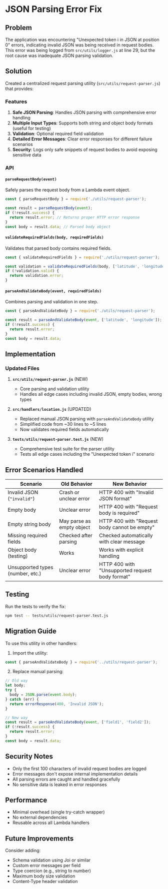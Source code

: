 # JSON Parsing Error Fix

## Problem
The application was encountering "Unexpected token i in JSON at position 0" errors, indicating invalid JSON was being received in request bodies. This error was being logged from `src/utils/logger.js` at line 29, but the root cause was inadequate JSON parsing validation.

## Solution
Created a centralized request parsing utility (`src/utils/request-parser.js`) that provides:

### Features
1. **Safe JSON Parsing**: Handles JSON parsing with comprehensive error handling
2. **Multiple Input Types**: Supports both string and object body formats (useful for testing)
3. **Validation**: Optional required field validation
4. **Detailed Error Messages**: Clear error responses for different failure scenarios
5. **Security**: Logs only safe snippets of request bodies to avoid exposing sensitive data

### API

#### `parseRequestBody(event)`
Safely parses the request body from a Lambda event object.

```javascript
const { parseRequestBody } = require('./utils/request-parser');

const result = parseRequestBody(event);
if (!result.success) {
  return result.error; // Returns proper HTTP error response
}
const body = result.data; // Parsed body object
```

#### `validateRequiredFields(body, requiredFields)`
Validates that parsed body contains required fields.

```javascript
const { validateRequiredFields } = require('./utils/request-parser');

const validation = validateRequiredFields(body, ['latitude', 'longitude']);
if (!validation.valid) {
  return validation.error;
}
```

#### `parseAndValidateBody(event, requiredFields)`
Combines parsing and validation in one step.

```javascript
const { parseAndValidateBody } = require('./utils/request-parser');

const result = parseAndValidateBody(event, ['latitude', 'longitude']);
if (!result.success) {
  return result.error;
}
const body = result.data;
```

## Implementation

### Updated Files

1. **`src/utils/request-parser.js`** (NEW)
   - Core parsing and validation utility
   - Handles all edge cases including invalid JSON, empty bodies, wrong types

2. **`src/handlers/location.js`** (UPDATED)
   - Replaced manual JSON parsing with `parseAndValidateBody` utility
   - Simplified code from ~30 lines to ~5 lines
   - Now validates required fields automatically

3. **`tests/utils/request-parser.test.js`** (NEW)
   - Comprehensive test suite for the parser utility
   - Tests all edge cases including the "Unexpected token i" scenario

## Error Scenarios Handled

| Scenario | Old Behavior | New Behavior |
|----------|-------------|--------------|
| Invalid JSON (`"invalid"`) | Crash or unclear error | HTTP 400 with "Invalid JSON format" |
| Empty body | Unclear error | HTTP 400 with "Request body is required" |
| Empty string body | May parse as empty object | HTTP 400 with "Request body cannot be empty" |
| Missing required fields | Checked after parsing | Checked automatically with clear message |
| Object body (testing) | Works | Works with explicit handling |
| Unsupported types (number, etc.) | Unclear error | HTTP 400 with "Unsupported request body format" |

## Testing

Run the tests to verify the fix:

```bash
npm test -- tests/utils/request-parser.test.js
```

## Migration Guide

To use this utility in other handlers:

1. Import the utility:
```javascript
const { parseAndValidateBody } = require('../utils/request-parser');
```

2. Replace manual parsing:
```javascript
// Old way
let body;
try {
  body = JSON.parse(event.body);
} catch (err) {
  return errorResponse(400, 'Invalid JSON');
}

// New way
const result = parseAndValidateBody(event, ['field1', 'field2']);
if (!result.success) {
  return result.error;
}
const body = result.data;
```

## Security Notes

- Only the first 100 characters of invalid request bodies are logged
- Error messages don't expose internal implementation details
- All parsing errors are caught and handled gracefully
- No sensitive data is leaked in error responses

## Performance

- Minimal overhead (single try-catch wrapper)
- No external dependencies
- Reusable across all Lambda handlers

## Future Improvements

Consider adding:
- Schema validation using Joi or similar
- Custom error messages per field
- Type coercion (e.g., string to number)
- Maximum body size validation
- Content-Type header validation
